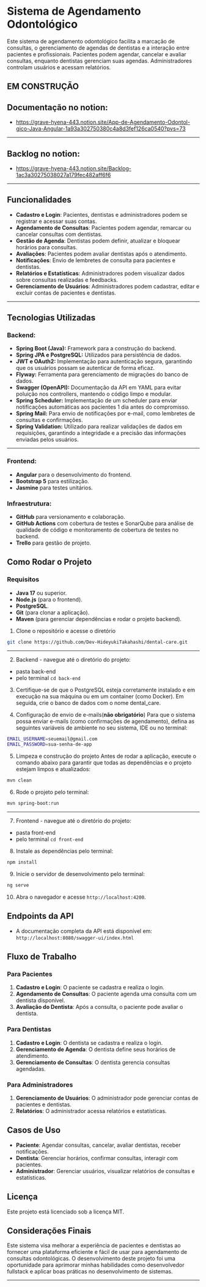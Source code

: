 # Sistema de Agendamento Odontológico

Este sistema de agendamento odontológico facilita a marcação de consultas, o gerenciamento de agendas de dentistas e a interação entre pacientes e profissionais. Pacientes podem agendar, cancelar e avaliar consultas, enquanto dentistas gerenciam suas agendas. Administradores controlam usuários e acessam relatórios.

## EM CONSTRUÇÃO

## Documentação no notion:

- https://grave-hyena-443.notion.site/App-de-Agendamento-Odontol-gico-Java-Angular-1a93a302750380c4a8d3fef126ca0540?pvs=73

---

## Backlog no notion:

- https://grave-hyena-443.notion.site/Backlog-1ac3a30275038027a179fec482aff6f6

---

## Funcionalidades

- **Cadastro e Login**: Pacientes, dentistas e administradores podem se registrar e acessar suas contas.
- **Agendamento de Consultas**: Pacientes podem agendar, remarcar ou cancelar consultas com dentistas.
- **Gestão de Agenda**: Dentistas podem definir, atualizar e bloquear horários para consultas.
- **Avaliações**: Pacientes podem avaliar dentistas após o atendimento.
- **Notificações**: Envio de lembretes de consulta para pacientes e dentistas.
- **Relatórios e Estatísticas**: Administradores podem visualizar dados sobre consultas realizadas e feedbacks.
- **Gerenciamento de Usuários**: Administradores podem cadastrar, editar e excluir contas de pacientes e dentistas.

---

## Tecnologias Utilizadas

### Backend:

- **Spring Boot (Java):** Framework para a construção do backend.
- **Spring JPA e PostgreSQL:** Utilizados para persistência de dados.
- **JWT e OAuth2:** Implementação para autenticação segura, garantindo que os usuários possam se autenticar de forma eficaz.
- **Flyway:** Ferramenta para gerenciamento de migrações do banco de dados.
- **Swagger (OpenAPI):**
  Documentação da API em YAML para evitar poluição nos controllers, mantendo o código limpo e modular.
- **Spring Scheduler:**
  Implementação de um scheduler para enviar notificações automáticas aos pacientes 1 dia antes do compromisso.
- **Spring Mail:** Para envio de notificações por e-mail, como lembretes de consultas e confirmações.
- **Spring Validation:** Utilizado para realizar validações de dados em requisições, garantindo a integridade e a precisão das informações enviadas pelos usuários.

---

### Frontend:

- **Angular** para o desenvolvimento do frontend.
- **Bootstrap 5** para estilização.
- **Jasmine** para testes unitários.

### Infraestrutura:

- **GitHub** para versionamento e colaboração.
- **GitHub Actions** com cobertura de testes e SonarQube para análise de qualidade de código e monitoramento de cobertura de testes no backend.
- **Trello** para gestão de projeto.

## Como Rodar o Projeto

### Requisitos

- **Java 17** ou superior.
- **Node.js** (para o frontend).
- **PostgreSQL**.
- **Git** (para clonar a aplicação).
- **Maven** (para gerenciar dependências e rodar o projeto backend).

1. Clone o repositório e acesse o diretório

```bash
git clone https://github.com/Dev-HideyukiTakahashi/dental-care.git
```

---

2. Backend - navegue até o diretório do projeto:

- pasta back-end
- pelo terminal `cd back-end`

3. Certifique-se de que o PostgreSQL esteja corretamente instalado e em execução na sua máquina ou em um container (como Docker). Em seguida, crie o banco de dados com o nome dental_care.

4. Configuração de envio de e-mails(**não obrigatório**)
   Para que o sistema possa enviar e-mails (como confirmações de agendamento), defina as seguintes variáveis de ambiente no seu sistema, IDE ou no terminal:

```bash
EMAIL_USERNAME=seuemail@gmail.com
EMAIL_PASSWORD=sua-senha-de-app
```

5. Limpeza e construção do projeto
   Antes de rodar a aplicação, execute o comando abaixo para garantir que todas as dependências e o projeto estejam limpos e atualizados:

```bash
mvn clean
```

6. Rode o projeto pelo terminal:

```bash
mvn spring-boot:run
```

---

7. Frontend - navegue até o diretório do projeto:

- pasta front-end
- pelo terminal `cd front-end`

8. Instale as dependências pelo terminal:

```bash
npm install
```

9. Inicie o servidor de desenvolvimento pelo terminal:

```bash
ng serve
```

10. Abra o navegador e acesse `http://localhost:4200`.

## Endpoints da API

- A documentação completa da API está disponível em: `http://localhost:8080/swagger-ui/index.html`

## Fluxo de Trabalho

### Para Pacientes

1. **Cadastro e Login**: O paciente se cadastra e realiza o login.
2. **Agendamento de Consultas**: O paciente agenda uma consulta com um dentista disponível.
3. **Avaliação do Dentista**: Após a consulta, o paciente pode avaliar o dentista.

### Para Dentistas

1. **Cadastro e Login**: O dentista se cadastra e realiza o login.
2. **Gerenciamento de Agenda**: O dentista define seus horários de atendimento.
3. **Gerenciamento de Consultas**: O dentista gerencia consultas agendadas.

### Para Administradores

1. **Gerenciamento de Usuários**: O administrador pode gerenciar contas de pacientes e dentistas.
2. **Relatórios**: O administrador acessa relatórios e estatísticas.

## Casos de Uso

- **Paciente**: Agendar consultas, cancelar, avaliar dentistas, receber notificações.
- **Dentista**: Gerenciar horários, confirmar consultas, interagir com pacientes.
- **Administrador**: Gerenciar usuários, visualizar relatórios de consultas e estatísticas.

## Licença

Este projeto está licenciado sob a licença MIT.

## Considerações Finais

Este sistema visa melhorar a experiência de pacientes e dentistas ao fornecer uma plataforma eficiente e fácil de usar para agendamento de consultas odontológicas. O desenvolvimento deste projeto foi uma oportunidade para aprimorar minhas habilidades como desenvolvedor fullstack e aplicar boas práticas no desenvolvimento de sistemas.

---
